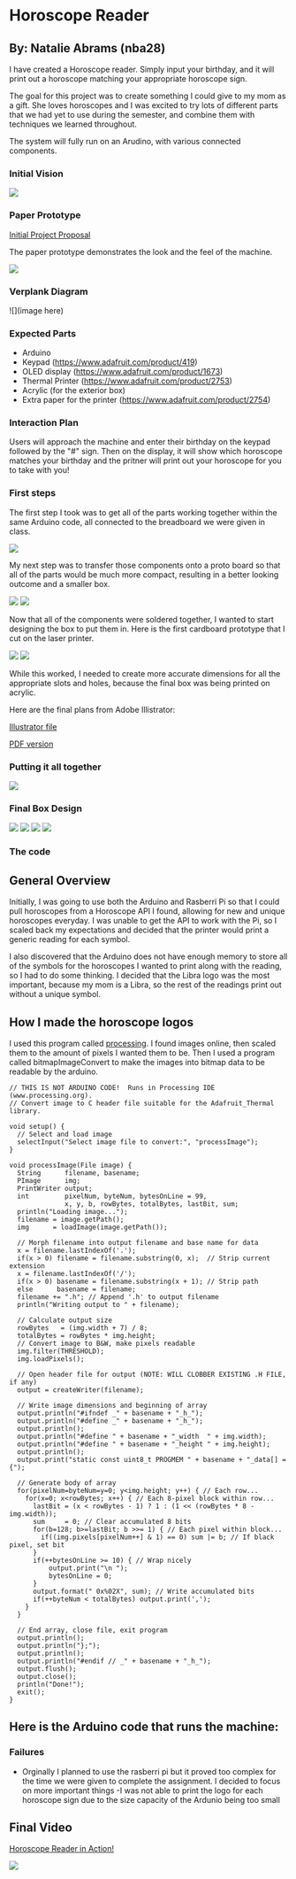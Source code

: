 # Horoscope Reader

## By: Natalie Abrams (nba28)


I have created a Horoscope reader. Simply input your birthday, and it will print out a horoscope matching your appropriate horoscope sign. 

The goal for this project was to create something I could give to my mom as a gift. She loves horoscopes and I was excited to try lots of different parts that we had yet to use during the semester, and combine them with techniques we learned throughout. 

The system will fully run on an Arudino, with various connected components. 


### Initial Vision

![](./initial-vision.JPG)


### Paper Prototype

[Initial Project Proposal](./project-proposal.pdf)


The paper prototype demonstrates the look and the feel of the machine.

![](paper-prototype.JPG)


### Verplank Diagram

![](image here)


### Expected Parts

- Arduino
- Keypad (https://www.adafruit.com/product/419)
- OLED display (https://www.adafruit.com/product/1673)
- Thermal Printer (https://www.adafruit.com/product/2753)
- Acrylic (for the exterior box)
- Extra paper for the printer (https://www.adafruit.com/product/2754)


### Interaction Plan

Users will approach the machine and enter their birthday on the keypad followed by the "#" sign. Then on the display, it will show which horoscope matches your birthday and the pritner will print out your horoscope for you to take with you!

### First steps

The first step I took was to get all of the parts working together within the same Arduino code, all connected to the breadboard we were given in class. 

![](./breadboard.JPG)

My next step was to transfer those components onto a proto board so that all of the parts would be much more compact, resulting in a better looking outcome and a smaller box. 

![](./perm-board.JPG)
![](./back-perm-board.JPG)


Now that all of the components were soldered together, I wanted to start designing the box to put them in. Here is the first cardboard prototype that I cut on the laser printer. 

![](./proto1-a.JPG)
![](./proto1-b.JPG)

While this worked, I needed to create more accurate dimensions for all the appropriate slots and holes, because the final box was being printed on acrylic. 

Here are the final plans from Adobe Illistrator:

[Illustrator file](./box-nabrams.ai)

[PDF version](./box-pdf.pdf)


### Putting it all together

![](./progress.JPG)

### Final Box Design

![](./final4.JPG)
![](./final1.JPG)
![](./final2.JPG)
![](./final3.JPG)


### The code

## General Overview
Initially, I was going to use both the Arduino and Rasberri Pi so that I could pull horoscopes from a Horoscope API I found, allowing for new and unique horoscopes everyday. I was unable to get the API to work with the Pi, so I scaled back my expectations and decided that the printer would print a generic reading for each symbol. 

I also discovered that the Arduino does not have enough memory to store all of the symbols for the horoscopes I wanted to print along with the reading, so I had to do some thinking. I decided that the Libra logo was the most important, because my mom is a Libra, so the rest of the readings print out without a unique symbol. 

## How I made the horoscope logos
I used this program called [processing](https://processing.org/download/). I found images online, then scaled them to the amount of pixels I wanted them to be. Then I used a program called bitmapImageConvert to make the images into bitmap data to be readable by the arduino.

```
// THIS IS NOT ARDUINO CODE!  Runs in Processing IDE (www.processing.org).
// Convert image to C header file suitable for the Adafruit_Thermal library.

void setup() {
  // Select and load image
  selectInput("Select image file to convert:", "processImage");
}

void processImage(File image) {
  String      filename, basename;
  PImage      img;
  PrintWriter output;
  int         pixelNum, byteNum, bytesOnLine = 99,
              x, y, b, rowBytes, totalBytes, lastBit, sum;
  println("Loading image...");
  filename = image.getPath();
  img      = loadImage(image.getPath());

  // Morph filename into output filename and base name for data
  x = filename.lastIndexOf('.');
  if(x > 0) filename = filename.substring(0, x);  // Strip current extension
  x = filename.lastIndexOf('/');
  if(x > 0) basename = filename.substring(x + 1); // Strip path
  else      basename = filename;
  filename += ".h"; // Append '.h' to output filename
  println("Writing output to " + filename);

  // Calculate output size
  rowBytes   = (img.width + 7) / 8;
  totalBytes = rowBytes * img.height;
  // Convert image to B&W, make pixels readable
  img.filter(THRESHOLD);
  img.loadPixels();

  // Open header file for output (NOTE: WILL CLOBBER EXISTING .H FILE, if any)
  output = createWriter(filename); 

  // Write image dimensions and beginning of array
  output.println("#ifndef _" + basename + "_h_");
  output.println("#define _" + basename + "_h_");
  output.println();
  output.println("#define " + basename + "_width  " + img.width);
  output.println("#define " + basename + "_height " + img.height);
  output.println();
  output.print("static const uint8_t PROGMEM " + basename + "_data[] = {");

  // Generate body of array
  for(pixelNum=byteNum=y=0; y<img.height; y++) { // Each row...
    for(x=0; x<rowBytes; x++) { // Each 8-pixel block within row...
      lastBit = (x < rowBytes - 1) ? 1 : (1 << (rowBytes * 8 - img.width));
      sum     = 0; // Clear accumulated 8 bits
      for(b=128; b>=lastBit; b >>= 1) { // Each pixel within block...
        if((img.pixels[pixelNum++] & 1) == 0) sum |= b; // If black pixel, set bit
      }
      if(++bytesOnLine >= 10) { // Wrap nicely
          output.print("\n ");
          bytesOnLine = 0;
      }
      output.format(" 0x%02X", sum); // Write accumulated bits
      if(++byteNum < totalBytes) output.print(',');
    }
  }

  // End array, close file, exit program
  output.println();
  output.println("};");
  output.println();
  output.println("#endif // _" + basename + "_h_");
  output.flush();
  output.close();
  println("Done!");
  exit();
}
```


## Here is the Arduino code that runs the machine:






### Failures

- Orginally I planned to use the rasberri pi but it proved too complex for the time we were given to complete the assignment. I decided to focus on more important things
-I was not able to print the logo for each horoscope sign due to the size capacity of the Ardunio being too small




## Final Video

[Horoscope Reader in Action!](https://youtu.be/6tzJqwW6LNg)


![](./IMG_2353.jpg)
